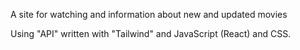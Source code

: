 A site for watching and information about new and updated movies

Using "API" written with "Tailwind" and JavaScript (React) and CSS.
